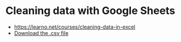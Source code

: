 # Cleaning data with Google Sheets
* https://learno.net/courses/cleaning-data-in-excel
* [Download the .csv file](reactors.csv)